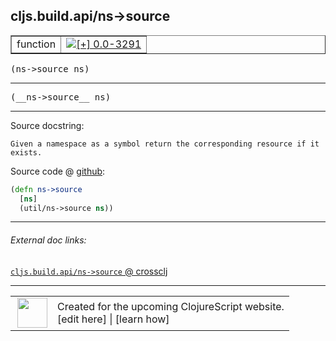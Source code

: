 ## cljs.build.api/ns->source



 <table border="1">
<tr>
<td>function</td>
<td><a href="https://github.com/cljsinfo/cljs-api-docs/tree/0.0-3291"><img valign="middle" alt="[+] 0.0-3291" title="Added in 0.0-3291" src="https://img.shields.io/badge/+-0.0--3291-lightgrey.svg"></a> </td>
</tr>
</table>

<samp>(ns->source ns)</samp><br>

---

 <samp>
(__ns->source__ ns)<br>
</samp>

---





Source docstring:

```
Given a namespace as a symbol return the corresponding resource if it exists.
```


Source code @ [github]():

```clj
(defn ns->source
  [ns]
  (util/ns->source ns))
```

<!--
Repo - tag - source tree - lines:

 <pre>

</pre>

-->

---



###### External doc links:

[`cljs.build.api/ns->source` @ crossclj](http://crossclj.info/fun/cljs.build.api/ns-%3Esource.html)<br>

---

 <table>
<tr><td>
<img valign="middle" align="right" width="48px" src="http://i.imgur.com/Hi20huC.png">
</td><td>
Created for the upcoming ClojureScript website.<br>
[edit here] | [learn how]
</td></tr></table>

[edit here]:https://github.com/cljsinfo/cljs-api-docs/blob/master/cljsdoc/cljs.build.api/ns-GTsource.cljsdoc
[learn how]:https://github.com/cljsinfo/cljs-api-docs/wiki/cljsdoc-files

<!--

This information was too distracting to show to readers, but I'll leave it
commented here since it is helpful to:

- pretty-print the data used to generate this document
- and show how to retrieve that data



The API data for this symbol:

```clj
{:ns "cljs.build.api",
 :name "ns->source",
 :signature ["[ns]"],
 :name-encode "ns-GTsource",
 :history [["+" "0.0-3291"]],
 :type "function",
 :full-name-encode "cljs.build.api/ns-GTsource",
 :source {:code "(defn ns->source\n  [ns]\n  (util/ns->source ns))",
          :title "Source code",
          :repo "clojurescript",
          :tag "r1.8.51",
          :filename "src/main/clojure/cljs/build/api.clj",
          :lines [125 128],
          :url "https://github.com/clojure/clojurescript/blob/r1.8.51/src/main/clojure/cljs/build/api.clj#L125-L128"},
 :usage ["(ns->source ns)"],
 :full-name "cljs.build.api/ns->source",
 :docstring "Given a namespace as a symbol return the corresponding resource if it exists.",
 :cljsdoc-url "https://github.com/cljsinfo/cljs-api-docs/blob/master/cljsdoc/cljs.build.api/ns-GTsource.cljsdoc"}

```

Retrieve the API data for this symbol:

```clj
;; from Clojure REPL
(require '[clojure.edn :as edn])
(-> (slurp "https://raw.githubusercontent.com/cljsinfo/cljs-api-docs/catalog/cljs-api.edn")
    (edn/read-string)
    (get-in [:symbols "cljs.build.api/ns->source"]))
```

-->
